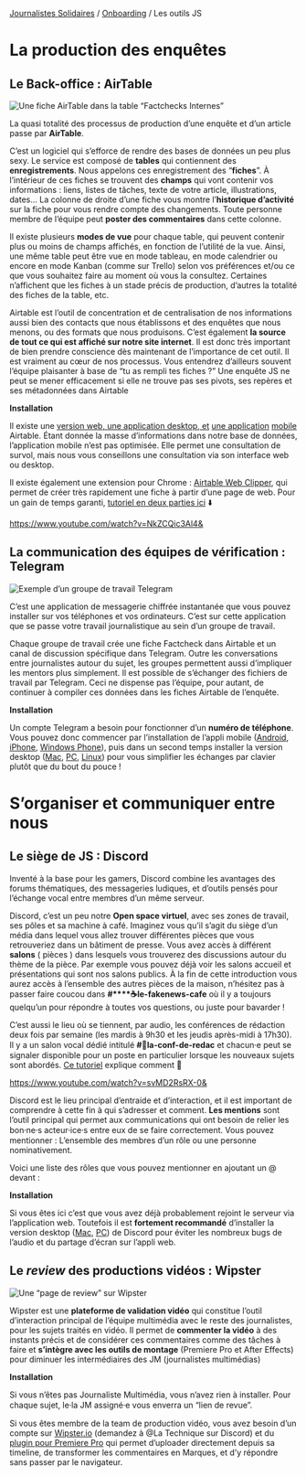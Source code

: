 [Journalistes Solidaires](https://github.com/journalistes-solidaires) / [Onboarding](https://github.com/Journalistes-Solidaires/onboarding) / Les outils JS


# La production des enquêtes

## Le Back-office : AirTable

![Une fiche AirTable dans la table “Factchecks Internes”](https://paper-attachments.dropbox.com/s_DDCF8915682EB26F0FD0373239192C13D8C71357A73C2231753DD98EFDF26570_1587379288168_Capture+decran+2020-04-20+a+12.41.14.png)

La quasi totalité des processus de production d’une enquête et d’un article passe par **AirTable**.

C’est un logiciel qui s’efforce de rendre des bases de données un peu plus sexy. Le service est composé de **tables** qui contiennent des **enregistrements**. Nous appelons ces enregistrement des “**fiches**”. À l’intérieur de ces fiches se trouvent des **champs** qui vont contenir vos informations : liens, listes de tâches, texte de votre article, illustrations, dates... La colonne de droite d’une fiche vous montre l’**historique d’activité** sur la fiche pour vous rendre compte des changements. Toute personne membre de l’équipe peut **poster des commentaires** dans cette colonne. 


Il existe plusieurs **modes de vue** pour chaque table, qui peuvent contenir plus ou moins de champs affichés, en fonction de l’utilité de la vue. Ainsi, une même table peut être vue en mode tableau, en mode calendrier ou encore en mode Kanban (comme sur Trello) selon vos préférences et/ou ce que vous souhaitez faire au moment où vous la consultez. Certaines n’affichent que les fiches à un stade précis de production, d’autres la totalité des fiches de la table, etc.


Airtable est l’outil de concentration et de centralisation de nos informations aussi bien des contacts que nous établissons et des enquêtes que nous menons, ou des formats que nous produisons. C’est également **la source de tout ce qui est affiché sur notre site internet**. Il est donc très important de bien prendre conscience dès maintenant de l’importance de cet outil. Il est vraiment au cœur de nos processus. Vous entendrez d’ailleurs souvent l’équipe plaisanter à base de “tu as rempli tes fiches ?” Une enquête JS ne peut se mener efficacement si elle ne trouve pas ses pivots, ses repères et ses métadonnées dans Airtable


**Installation**


Il existe une [version web](https://airtable.com/downloads)[, une application desktop, et](https://airtable.com/downloads) [une application](https://airtable.com/downloads) [mobile](https://airtable.com/downloads) Airtable. Étant donnée la masse d’informations dans notre base de données, l’application mobile n’est pas optimisée.  Elle permet une consultation de survol, mais nous vous conseillons une consultation via son interface web ou desktop.


Il existe également une extension pour Chrome : [Airtable Web Clipper](https://chrome.google.com/webstore/detail/airtable-web-clipper/fehcbmngdgagfalpnfphdhojfdcoblgc), qui permet de créer très rapidement une fiche à partir d’une page de web. Pour un gain de temps garanti, [tutoriel en deux parties ici](https://www.youtube.com/watch?v=NkZCQic3Al4&feature=youtu.be) ⬇️ 


https://www.youtube.com/watch?v=NkZCQic3Al4&



## La communication des équipes de vérification : Telegram

![Exemple d’un groupe de travail Telegram](https://paper-attachments.dropbox.com/s_DDCF8915682EB26F0FD0373239192C13D8C71357A73C2231753DD98EFDF26570_1587378344343_Capture+decran+2020-04-20+a+12.25.33.png)

C’est une application de messagerie chiffrée instantanée que vous pouvez installer sur vos téléphones et vos ordinateurs. C’est sur cette application que se passe votre travail journalistique au sein d’un groupe de travail.

Chaque groupe de travail crée une fiche Factcheck dans Airtable et un canal de discussion spécifique dans Telegram. Outre les conversations entre journalistes autour du sujet, les groupes permettent aussi d’impliquer les mentors plus simplement. Il est possible de s’échanger des fichiers de travail par Telegram. Ceci ne dispense pas l’équipe, pour autant, de continuer à compiler ces données dans les fiches Airtable de l’enquête.

**Installation**


Un compte Telegram a besoin pour fonctionner d’un **numéro de téléphone**. Vous pouvez donc commencer par l’installation de l’appli mobile ([Android](https://play.google.com/store/apps/details?id=org.telegram.messenger), [iPhone](https://apps.apple.com/app/telegram-messenger/id686449807), [Windows Phone](https://www.microsoft.com/fr-fr/p/telegram-messenger/9wzdncrdzhs0?rtc=1)), puis dans un second temps installer la version desktop ([Mac](https://telegram.org/dl/desktop/mac), [PC](https://telegram.org/dl/desktop/win), [Linux](https://telegram.org/dl/desktop/linux)) pour vous simplifier les échanges par clavier plutôt que du bout du pouce !


# S’organiser et communiquer entre nous

## Le siège de JS : Discord

Inventé à la base pour les gamers, Discord combine les avantages des forums thématiques, des messageries ludiques, et d’outils pensés pour l’échange vocal entre membres d’un même serveur.

Discord, c’est un peu notre **Open space virtuel**, avec ses zones de travail, ses pôles et sa machine à café. Imaginez vous qu’il s’agit du siège d’un média dans lequel vous allez trouver différentes pièces que vous retrouveriez dans un bâtiment de presse. Vous avez accès à différent **salons** ( pièces ) dans lesquels vous trouverez des discussions autour du thème de la pièce. Par exemple vous pouvez déjà voir les salons accueil et présentations qui sont nos salons publics. À la fin de cette introduction vous aurez accès à l’ensemble des autres pièces de la maison, n’hésitez pas à passer faire coucou dans **#****☕le-fakenews-cafe** où il y a toujours quelqu’un pour répondre à toutes vos questions, ou juste pour bavarder !


C’est aussi le lieu où se tiennent, par audio, les conférences de rédaction deux fois par semaine (les mardis à 9h30 et les jeudis après-midi à 17h30). Il y a un salon vocal dédié intitulé **#📰la-conf-de-redac** et chacun⸱e peut se signaler disponible pour un poste en particulier lorsque les nouveaux sujets sont abordés. [Ce tutoriel](https://www.youtube.com/watch?v=svMD2RsRX-0) explique comment 🔽 


https://www.youtube.com/watch?v=svMD2RsRX-0&


Discord est le lieu principal d’entraide et d’interaction, et il est important de comprendre à cette fin à qui s’adresser et comment. **Les mentions** sont l’outil principal qui permet aux communications qui ont besoin de relier les bon⸱ne⸱s acteur⸱ice⸱s entre eux de se faire correctement. 
Vous pouvez mentionner : L’ensemble des membres d’un rôle ou une personne nominativement.


Voici une liste des rôles que vous pouvez mentionner en ajoutant un @ devant :


**Installation**


Si vous êtes ici c’est que vous avez déjà probablement rejoint le serveur via l’application web. Toutefois il est **fortement recommandé** d’installer la version desktop ([Mac](https://discordapp.com/api/download?platform=osx), [PC](https://discordapp.com/api/download?platform=win)) de Discord pour éviter les nombreux bugs de l’audio et du partage d’écran sur l’appli web.


## Le *review* des productions vidéos : Wipster
![Une “page de review” sur Wipster](https://paper-attachments.dropbox.com/s_DDCF8915682EB26F0FD0373239192C13D8C71357A73C2231753DD98EFDF26570_1587384641586_Capture+decran+2020-04-20+a+14.09.52.png)

Wipster est une **plateforme de validation vidéo** qui constitue l’outil d’interaction principal de l’équipe multimédia avec le reste des journalistes, pour les sujets traités en vidéo. Il permet de **commenter la vidéo** à des instants précis et de considérer ces commentaires comme des tâches à faire et **s’intègre avec les outils de montage** (Premiere Pro et After Effects) pour diminuer les intermédiaires des JM (journalistes multimédias)

**Installation**


Si vous n’êtes pas Journaliste Multimédia, vous n’avez rien à installer. Pour chaque sujet, le⸱la JM assigné⸱e vous enverra un “lien de revue”.

Si vous êtes membre de la team de production vidéo, vous avez besoin d’un compte sur [Wipster.io](https://app.wipster.io) (demandez à @La Technique sur Discord) et du [plugin pour Premiere Pro](https://exchange.adobe.com/creativecloud.details.14841.html) qui permet d’uploader directement depuis sa timeline, de transformer les commentaires en Marques, et d’y répondre sans passer par le navigateur.



